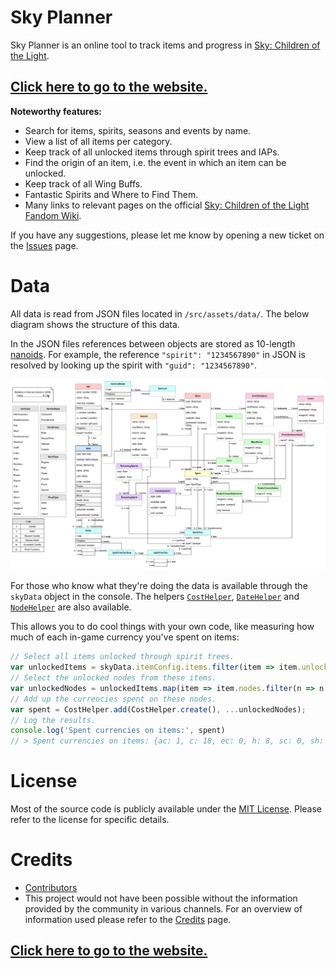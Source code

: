 # Sky Planner

Sky Planner is an online tool to track items and progress in [Sky: Children of the Light](https://www.thatskygame.com/).

## [Click here to go to the website.](https://sky-planner.com/)


**Noteworthy features:**

* Search for items, spirits, seasons and events by name.
* View a list of all items per category.
* Keep track of all unlocked items through spirit trees and IAPs.
* Find the origin of an item, i.e. the event in which an item can be unlocked.
* Keep track of all Wing Buffs.
* Fantastic Spirits and Where to Find Them.
* Many links to relevant pages on the official [Sky: Children of the Light Fandom Wiki](https://sky-children-of-the-light.fandom.com/wiki/Sky:_Children_of_the_Light_Wiki).

If you have any suggestions, please let me know by opening a new ticket on the [Issues](https://github.com/Silverfeelin/SkyGame-Planner/issues) page.

# Data

All data is read from JSON files located in `/src/assets/data/`. The below diagram shows the structure of this data.

In the JSON files references between objects are stored as 10-length [nanoids](https://github.com/ai/nanoid). For example, the reference `"spirit": "1234567890"` in JSON is resolved by looking up the spirit with `"guid": "1234567890"`.

![Data structure](https://raw.githubusercontent.com/Silverfeelin/SkyGame-Planner/master/diagrams/SkyPlannerData.jpg)

For those who know what they're doing the data is available through the `skyData` object in the console. The helpers [`CostHelper`](https://github.com/Silverfeelin/SkyGame-Planner/blob/master/src/app/helpers/cost-helper.ts), [`DateHelper`](https://github.com/Silverfeelin/SkyGame-Planner/blob/master/src/app/helpers/date-helper.ts) and [`NodeHelper`](https://github.com/Silverfeelin/SkyGame-Planner/blob/master/src/app/helpers/node-helper.ts) are also available.

This allows you to do cool things with your own code, like measuring how much of each in-game currency you've spent on items:

```js
// Select all items unlocked through spirit trees.
var unlockedItems = skyData.itemConfig.items.filter(item => item.unlocked && item.nodes?.length);
// Select the unlocked nodes from these items.
var unlockedNodes = unlockedItems.map(item => item.nodes.filter(n => n.unlocked)).flat();
// Add up the currencies spent on these nodes.
var spent = CostHelper.add(CostHelper.create(), ...unlockedNodes);
// Log the results.
console.log('Spent currencies on items:', spent)
// > Spent currencies on items: {ac: 1, c: 18, ec: 0, h: 8, sc: 0, sh: 0}
```

# License

Most of the source code is publicly available under the [MIT License](https://github.com/Silverfeelin/SkyGame-Planner/blob/master/LICENSE). Please refer to the license for specific details.

# Credits

* [Contributors](https://github.com/Silverfeelin/SkyGame-Planner/graphs/contributors)
* This project would not have been possible without the information provided by the community in various channels. For an overview of information used please refer to the [Credits](https://sky-planner.com/credits) page.

## [Click here to go to the website.](https://sky-planner.com/)
